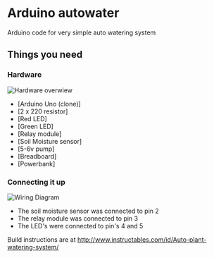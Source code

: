 # Arduino autowater
Arduino code for very simple auto watering system

## Things you need

### Hardware

![Hardware overwiew](https://cdn.instructables.com/F3I/3ZV1/IFGNQ5TL/F3I3ZV1IFGNQ5TL.LARGE.jpg)

- [Arduino Uno (clone)]
- [2 x 220 resistor]
- [Red LED]
- [Green LED]
- [Relay module]
- [Soil Moisture sensor]
- [5-6v pump]
- [Breadboard]
- [Powerbank]

### Connecting it up

![Wiring Diagram](https://cdn.instructables.com/F05/YFI9/IFRH1ZC9/F05YFI9IFRH1ZC9.LARGE.jpg)

- The soil moisture sensor was connected to pin 2
- The relay module was connected to pin 3
- The LED's were connected to pin's 4 and 5



Build instructions are at
http://www.instructables.com/id/Auto-plant-watering-system/
